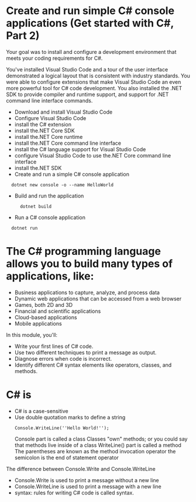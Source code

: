 # Create and run simple C# console applications (Get started with C#, Part 2) 

Your goal was to install and configure a development environment that meets your coding requirements for C#.

You've installed Visual Studio Code and a tour of the user interface demonstrated a logical layout that is consistent with industry standards. You were able to configure extensions that make Visual Studio Code an even more powerful tool for C# code development. You also installed the .NET SDK to provide compiler and runtime support, and support for .NET command line interface commands.

-  Download and install Visual Studio Code
-  Configure Visual Studio Code
  -  install the C# extension
  -  install the.NET Core SDK
  -  install the.NET Core runtime
  -  install the.NET Core command line interface
  -  install the C# language support for Visual Studio Code
  -  configure Visual Studio Code to use the.NET Core command line interface
-  install the.NET SDK
-  Create and run a simple C# console application 
  ```
    dotnet new console -o --name HelloWorld
  ```
- Build and run the application
  ```
    dotnet build
  ```
-  Run a C# console application
  ```
    dotnet run
  ```


# The C# programming language allows you to build many types of applications, like:

- Business applications to capture, analyze, and process data
- Dynamic web applications that can be accessed from a web browser
- Games, both 2D and 3D
- Financial and scientific applications
- Cloud-based applications
- Mobile applications

In this module, you'll:

- Write your first lines of C# code.
- Use two different techniques to print a message as output.
- Diagnose errors when code is incorrect.
- Identify different C# syntax elements like operators, classes, and methods.

# C# is
- C# is a case-sensitive 
- Use double quotation marks to define a string
  ```
  Console.WriteLine(''Hello World!'');
  ```
  Console part is called a class
  Classes "own" methods; or you could say that methods live inside of a class
  WriteLine() part is called a method
   The parentheses are known as the method invocation operator
   the semicolon is the end of statement operator

The difference between Console.Write and Console.WriteLine
- Console.Write is used to print a message without a new line
- Console.WriteLine is used to print a message with a new line
- syntax: rules for writing C# code is called syntax.